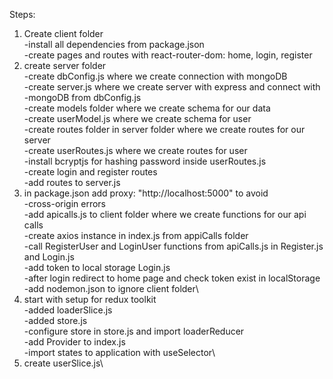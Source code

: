 Steps:

1. Create client folder\
   -install all dependencies from package.json\
   -create pages and routes with react-router-dom: home, login, register
2. create server folder\
   -create dbConfig.js where we create connection with mongoDB\
   -create server.js where we create server with express and connect with \
   -mongoDB from dbConfig.js\
   -create models folder where we create schema for our data\
   -create userModel.js where we create schema for user\
   -create routes folder in server folder where we create routes for our server\
   -create userRoutes.js where we create routes for user\
   -install bcryptjs for hashing password inside userRoutes.js\
   -create login and register routes\
   -add routes to server.js
3. in package.json add proxy: "http://localhost:5000" to avoid \
   -cross-origin errors\
   -add apicalls.js to client folder where we create functions for our api calls\
   -create axios instance in index.js from appiCalls folder\
   -call RegisterUser and LoginUser functions from apiCalls.js in Register.js and Login.js \
   -add token to local storage Login.js\
   -after login redirect to home page and check token exist in localStorage\
   -add nodemon.json to ignore client folder\
4. start with setup for redux toolkit\
   -added loaderSlice.js\
   -added store.js\
   -configure store in store.js and import loaderReducer\
   -add Provider to index.js\
   -import states to application with useSelector\
5. create userSlice.js\
